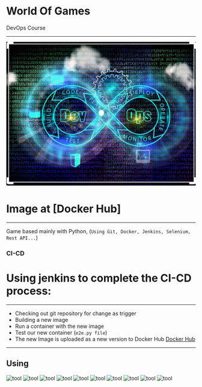 # World Of Games 
DevOps Course

---
![World Of Games](devops1.png)
# Image at [Docker Hub]
---
Game based mainly with Python, (`Using Git, Docker, Jenkins, Selenium, Rest API...`)
### CI-CD 
# Using jenkins to complete the CI-CD process:
---
- Checking out git repository for change as trigger
- Building a new image
- Run a container with the new image
- Test our new container (`e2e.py file`)
- The new Image is uploaded as a new version to Docker Hub
[Docker Hub](https://hub.docker.com/repository/docker/avi0610/world_of_games)
---
## Using
![tool](https://d1q6f0aelx0por.cloudfront.net/product-logos/644d2f15-c5db-4731-a353-ace6235841fa-registry.png)
![tool](https://alternative.me/media/256/selenium-icon-r8to6r6vkc0esz9w-c.png) 
![tool](https://upload.wikimedia.org/wikipedia/commons/c/cd/GitHub-Mark-64px.png)
![tool](https://d1q6f0aelx0por.cloudfront.net/product-logos/f5326186-8ae7-425c-a78d-7192dabf75be-jenkins.png) 
![tool](https://upload.wikimedia.org/wikipedia/commons/c/c5/Git_Icon.svg)
![tool](https://upload.wikimedia.org/wikipedia/commons/thumb/9/93/Amazon_Web_Services_Logo.svg/320px-Amazon_Web_Services_Logo.svg.png)
![tool](https://upload.wikimedia.org/wikipedia/commons/thumb/3/3b/Grafana_icon.svg/231px-Grafana_icon.svg.png)
![tool](https://upload.wikimedia.org/wikipedia/commons/thumb/6/67/Kubernetes_logo.svg/320px-Kubernetes_logo.svg.png)
![tool](https://static.raymondcamden.com/images/logo-html.png) 
![tool](https://rt-ed.co.il/wp-content/uploads/2020/01/linux.ico) 
